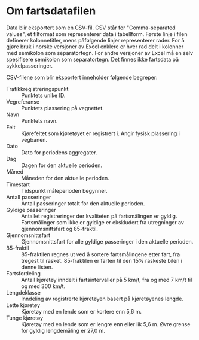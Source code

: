 # Om fartsdatafilen

Data blir eksportert som en CSV-fil. CSV står for "Comma-separated values", et filformat som representerer data i tabellform. Første linje i filen definerer kolonnetitler, mens påfølgende linjer representerer rader. For å gjøre bruk i norske versjoner av Excel enklere er hver rad delt i kolonner med semikolon som separatortegn. For andre versjoner av Excel må en selv spesifisere semikolon som separatortegn. Det finnes ikke fartsdata på sykkelpasseringer.

CSV-filene som blir eksportert inneholder følgende begreper:

<dl>
  <dt>Trafikkregistreringspunkt</dt>
  <dd>Punktets unike ID.</dd>
  <dt>Vegreferanse</dt>
  <dd>Punktets plassering på vegnettet.</dd>
  <dt>Navn</dt>
  <dd>Punktets navn.</dd>
  <dt>Felt</dt>
  <dd>Kjørefeltet som kjøretøyet er registrert i. Angir fysisk plassering i vegbanen.</dd>
<dt>Dato</dt>
  <dd>Dato for periodens aggregater.</dd>
<dt>Dag</dt>
  <dd>Dagen for den aktuelle perioden.</dd>
<dt>Måned</dt>
  <dd>Måneden for den aktuelle perioden.</dd>
<dt>Timestart</dt>
  <dd>Tidspunkt måleperioden begynner.</dd>
<dt>Antall passeringer</dt>
  <dd>Antall passeringer totalt for den aktuelle perioden.</dd>
<dt>Gyldige passeringer</dt>
  <dd>Antallet registreringer der kvaliteten på fartsmålingen er gyldig. Fartsmålinger som ikke er gyldige er ekskludert fra utregninger av gjennomsnittsfart og 85-fraktil.</dd>
<dt>Gjennomsnittsfart</dt>
  <dd>Gjennomsnittsfart for alle gyldige passeringer i den aktuelle perioden.</dd>

<dt>85-fraktil</dt>
<dd>85-fraktilen regnes ut ved å sortere fartsmålingene etter fart, fra tregest til rasket. 85-fraktilen er farten til den 15% raskeste bilen i denne listen.</dd>
<dt>Fartsfordeling</dt>
<dd>Antall kjøretøy inndelt i fartsintervaller på 5 km/t, fra og med 7 km/t til og med 300 km/t.</dd>
<dt>Lengdeklasse</dt>
<dd>Inndeling av registrerte kjøretøyen basert på kjøretøyenes lengde.</dd>
<dt>Lette kjøretøy</dt>
<dd>Kjøretøy med en lende som er kortere enn 5,6 m.</dd>
<dt>Tunge kjøretøy</dt>
<dd>Kjøretøy med en lende som er lengre enn eller lik 5,6 m. Øvre grense for gyldig lengdemåling er 27,0 m.</dd>
